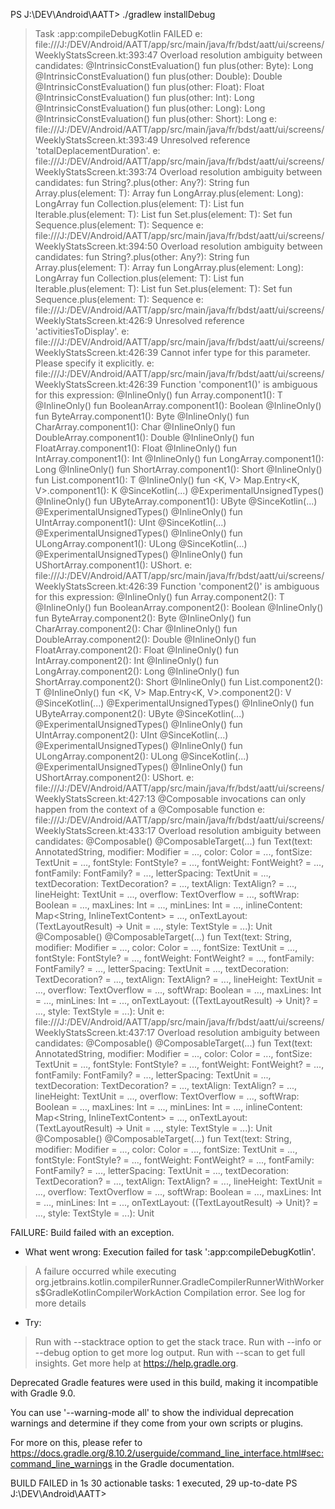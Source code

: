 PS J:\DEV\Android\AATT> ./gradlew installDebug

> Task :app:compileDebugKotlin FAILED
e: file:///J:/DEV/Android/AATT/app/src/main/java/fr/bdst/aatt/ui/screens/WeeklyStatsScreen.kt:393:47 Overload resolution ambiguity between candidates:
@IntrinsicConstEvaluation() fun plus(other: Byte): Long
@IntrinsicConstEvaluation() fun plus(other: Double): Double
@IntrinsicConstEvaluation() fun plus(other: Float): Float
@IntrinsicConstEvaluation() fun plus(other: Int): Long
@IntrinsicConstEvaluation() fun plus(other: Long): Long
@IntrinsicConstEvaluation() fun plus(other: Short): Long
e: file:///J:/DEV/Android/AATT/app/src/main/java/fr/bdst/aatt/ui/screens/WeeklyStatsScreen.kt:393:49 Unresolved reference 'totalDeplacementDuration'.
e: file:///J:/DEV/Android/AATT/app/src/main/java/fr/bdst/aatt/ui/screens/WeeklyStatsScreen.kt:393:74 Overload resolution ambiguity between candidates:
fun String?.plus(other: Any?): String
fun <T> Array<T>.plus(element: T): Array<T>
fun LongArray.plus(element: Long): LongArray
fun <T> Collection<T>.plus(element: T): List<T>
fun <T> Iterable<T>.plus(element: T): List<T>
fun <T> Set<T>.plus(element: T): Set<T>
fun <T> Sequence<T>.plus(element: T): Sequence<T>
e: file:///J:/DEV/Android/AATT/app/src/main/java/fr/bdst/aatt/ui/screens/WeeklyStatsScreen.kt:394:50 Overload resolution ambiguity between candidates:
fun String?.plus(other: Any?): String
fun <T> Array<T>.plus(element: T): Array<T>
fun LongArray.plus(element: Long): LongArray
fun <T> Collection<T>.plus(element: T): List<T>
fun <T> Iterable<T>.plus(element: T): List<T>
fun <T> Set<T>.plus(element: T): Set<T>
fun <T> Sequence<T>.plus(element: T): Sequence<T>
e: file:///J:/DEV/Android/AATT/app/src/main/java/fr/bdst/aatt/ui/screens/WeeklyStatsScreen.kt:426:9 Unresolved reference 'activitiesToDisplay'.
e: file:///J:/DEV/Android/AATT/app/src/main/java/fr/bdst/aatt/ui/screens/WeeklyStatsScreen.kt:426:39 Cannot 
infer type for this parameter. Please specify it explicitly.
e: file:///J:/DEV/Android/AATT/app/src/main/java/fr/bdst/aatt/ui/screens/WeeklyStatsScreen.kt:426:39 Function 'component1()' is ambiguous for this expression:
@InlineOnly() fun <T> Array<out T>.component1(): T
@InlineOnly() fun BooleanArray.component1(): Boolean
@InlineOnly() fun ByteArray.component1(): Byte
@InlineOnly() fun CharArray.component1(): Char
@InlineOnly() fun DoubleArray.component1(): Double
@InlineOnly() fun FloatArray.component1(): Float
@InlineOnly() fun IntArray.component1(): Int
@InlineOnly() fun LongArray.component1(): Long
@InlineOnly() fun ShortArray.component1(): Short
@InlineOnly() fun <T> List<T>.component1(): T
@InlineOnly() fun <K, V> Map.Entry<K, V>.component1(): K
@SinceKotlin(...) @ExperimentalUnsignedTypes() @InlineOnly() fun UByteArray.component1(): UByte
@SinceKotlin(...) @ExperimentalUnsignedTypes() @InlineOnly() fun UIntArray.component1(): UInt
@SinceKotlin(...) @ExperimentalUnsignedTypes() @InlineOnly() fun ULongArray.component1(): ULong
@SinceKotlin(...) @ExperimentalUnsignedTypes() @InlineOnly() fun UShortArray.component1(): UShort.
e: file:///J:/DEV/Android/AATT/app/src/main/java/fr/bdst/aatt/ui/screens/WeeklyStatsScreen.kt:426:39 Function 'component2()' is ambiguous for this expression:
@InlineOnly() fun <T> Array<out T>.component2(): T
@InlineOnly() fun BooleanArray.component2(): Boolean
@InlineOnly() fun ByteArray.component2(): Byte
@InlineOnly() fun CharArray.component2(): Char
@InlineOnly() fun DoubleArray.component2(): Double
@InlineOnly() fun FloatArray.component2(): Float
@InlineOnly() fun IntArray.component2(): Int
@InlineOnly() fun LongArray.component2(): Long
@InlineOnly() fun ShortArray.component2(): Short
@InlineOnly() fun <T> List<T>.component2(): T
@InlineOnly() fun <K, V> Map.Entry<K, V>.component2(): V
@SinceKotlin(...) @ExperimentalUnsignedTypes() @InlineOnly() fun UByteArray.component2(): UByte
@SinceKotlin(...) @ExperimentalUnsignedTypes() @InlineOnly() fun UIntArray.component2(): UInt
@SinceKotlin(...) @ExperimentalUnsignedTypes() @InlineOnly() fun ULongArray.component2(): ULong
@SinceKotlin(...) @ExperimentalUnsignedTypes() @InlineOnly() fun UShortArray.component2(): UShort.
e: file:///J:/DEV/Android/AATT/app/src/main/java/fr/bdst/aatt/ui/screens/WeeklyStatsScreen.kt:427:13 @Composable invocations can only happen from the context of a @Composable function
e: file:///J:/DEV/Android/AATT/app/src/main/java/fr/bdst/aatt/ui/screens/WeeklyStatsScreen.kt:433:17 Overload resolution ambiguity between candidates:
@Composable() @ComposableTarget(...) fun Text(text: AnnotatedString, modifier: Modifier = ..., color: Color 
= ..., fontSize: TextUnit = ..., fontStyle: FontStyle? = ..., fontWeight: FontWeight? = ..., fontFamily: FontFamily? = ..., letterSpacing: TextUnit = ..., textDecoration: TextDecoration? = ..., textAlign: TextAlign? 
= ..., lineHeight: TextUnit = ..., overflow: TextOverflow = ..., softWrap: Boolean = ..., maxLines: Int = ..., minLines: Int = ..., inlineContent: Map<String, InlineTextContent> = ..., onTextLayout: (TextLayoutResult) -> Unit = ..., style: TextStyle = ...): Unit
@Composable() @ComposableTarget(...) fun Text(text: String, modifier: Modifier = ..., color: Color = ..., fontSize: TextUnit = ..., fontStyle: FontStyle? = ..., fontWeight: FontWeight? = ..., fontFamily: FontFamily? 
= ..., letterSpacing: TextUnit = ..., textDecoration: TextDecoration? = ..., textAlign: TextAlign? = ..., lineHeight: TextUnit = ..., overflow: TextOverflow = ..., softWrap: Boolean = ..., maxLines: Int = ..., minLines: Int = ..., onTextLayout: ((TextLayoutResult) -> Unit)? = ..., style: TextStyle = ...): Unit
e: file:///J:/DEV/Android/AATT/app/src/main/java/fr/bdst/aatt/ui/screens/WeeklyStatsScreen.kt:437:17 Overload resolution ambiguity between candidates:
@Composable() @ComposableTarget(...) fun Text(text: AnnotatedString, modifier: Modifier = ..., color: Color 
= ..., fontSize: TextUnit = ..., fontStyle: FontStyle? = ..., fontWeight: FontWeight? = ..., fontFamily: FontFamily? = ..., letterSpacing: TextUnit = ..., textDecoration: TextDecoration? = ..., textAlign: TextAlign? 
= ..., lineHeight: TextUnit = ..., overflow: TextOverflow = ..., softWrap: Boolean = ..., maxLines: Int = ..., minLines: Int = ..., inlineContent: Map<String, InlineTextContent> = ..., onTextLayout: (TextLayoutResult) -> Unit = ..., style: TextStyle = ...): Unit
@Composable() @ComposableTarget(...) fun Text(text: String, modifier: Modifier = ..., color: Color = ..., fontSize: TextUnit = ..., fontStyle: FontStyle? = ..., fontWeight: FontWeight? = ..., fontFamily: FontFamily? 
= ..., letterSpacing: TextUnit = ..., textDecoration: TextDecoration? = ..., textAlign: TextAlign? = ..., lineHeight: TextUnit = ..., overflow: TextOverflow = ..., softWrap: Boolean = ..., maxLines: Int = ..., minLines: Int = ..., onTextLayout: ((TextLayoutResult) -> Unit)? = ..., style: TextStyle = ...): Unit

FAILURE: Build failed with an exception.

* What went wrong:
Execution failed for task ':app:compileDebugKotlin'.
> A failure occurred while executing org.jetbrains.kotlin.compilerRunner.GradleCompilerRunnerWithWorkers$GradleKotlinCompilerWorkAction
   > Compilation error. See log for more details

* Try:
> Run with --stacktrace option to get the stack trace.
> Run with --info or --debug option to get more log output.
> Run with --scan to get full insights.
> Get more help at https://help.gradle.org.

Deprecated Gradle features were used in this build, making it incompatible with Gradle 9.0.

You can use '--warning-mode all' to show the individual deprecation warnings and determine if they come from your own scripts or plugins.

For more on this, please refer to https://docs.gradle.org/8.10.2/userguide/command_line_interface.html#sec:command_line_warnings in the Gradle documentation.

BUILD FAILED in 1s
30 actionable tasks: 1 executed, 29 up-to-date
PS J:\DEV\Android\AATT> 